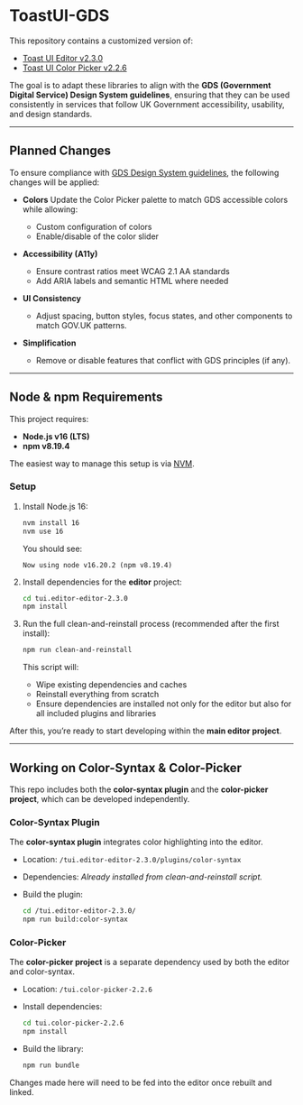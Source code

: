 # ToastUI-GDS

This repository contains a customized version of:

* [Toast UI Editor v2.3.0](https://github.com/nhn/tui.editor/tree/editor%402.3.0)
* [Toast UI Color Picker v2.2.6](https://github.com/nhn/tui.color-picker/tree/v2.2.6)

The goal is to adapt these libraries to align with the **GDS (Government Digital Service) Design System guidelines**, ensuring that they can be used consistently in services that follow UK Government accessibility, usability, and design standards.

---

## Planned Changes

To ensure compliance with [GDS Design System guidelines](https://design-system.service.gov.uk/), the following changes will be applied:

* **Colors**
  Update the Color Picker palette to match GDS accessible colors while allowing:

  * Custom configuration of colors
  * Enable/disable of the color slider

* **Accessibility (A11y)**

  * Ensure contrast ratios meet WCAG 2.1 AA standards
  * Add ARIA labels and semantic HTML where needed

* **UI Consistency**
  * Adjust spacing, button styles, focus states, and other components to match GOV.UK patterns.

* **Simplification**
  * Remove or disable features that conflict with GDS principles (if any).

---

## Node & npm Requirements

This project requires:

* **Node.js v16 (LTS)**
* **npm v8.19.4**

The easiest way to manage this setup is via [NVM](https://github.com/nvm-sh/nvm?tab=readme-ov-file#node-version-manager---).

### Setup

1. Install Node.js 16:

   ```bash
   nvm install 16
   nvm use 16
   ```

   You should see:

   ```
   Now using node v16.20.2 (npm v8.19.4)
   ```

2. Install dependencies for the **editor** project:

   ```bash
   cd tui.editor-editor-2.3.0
   npm install
   ```

3. Run the full clean-and-reinstall process (recommended after the first install):

   ```bash
   npm run clean-and-reinstall
   ```

   This script will:

   * Wipe existing dependencies and caches
   * Reinstall everything from scratch
   * Ensure dependencies are installed not only for the editor but also for all included plugins and libraries

After this, you’re ready to start developing within the **main editor project**.

---

## Working on Color-Syntax & Color-Picker

This repo includes both the **color-syntax plugin** and the **color-picker project**, which can be developed independently.

### Color-Syntax Plugin

The **color-syntax plugin** integrates color highlighting into the editor.

* Location: `/tui.editor-editor-2.3.0/plugins/color-syntax`
* Dependencies: *Already installed from clean-and-reinstall script.*
* Build the plugin:

  ```bash
  cd /tui.editor-editor-2.3.0/
  npm run build:color-syntax
  ```

### Color-Picker

The **color-picker project** is a separate dependency used by both the editor and color-syntax.

* Location: `/tui.color-picker-2.2.6`
* Install dependencies:

  ```bash
  cd tui.color-picker-2.2.6
  npm install
  ```
* Build the library:

  ```bash
  npm run bundle
  ```

Changes made here will need to be fed into the editor once rebuilt and linked.
